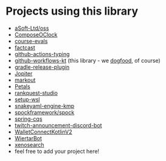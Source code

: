 # Projects using this library

* [aSoft-Ltd/oss](https://github.com/aSoft-Ltd/oss/blob/main/.github/workflows/)
* [ComposeOClock](https://github.com/Splitties/ComposeOClock/tree/main/.github/workflows)
* [course-evals](https://github.com/opLetter/course-evals/tree/master/.github/workflows)
* [factcast](https://github.com/factcast/factcast/tree/master/.github/kts)
* [github-actions-typing](https://github.com/typesafegithub/github-actions-typing/tree/main/.github/workflows)
* [github-workflows-kt](https://github.com/typesafegithub/github-workflows-kt/tree/main/.github/workflows) (this library - we [dogfood](https://en.wikipedia.org/wiki/Eating_your_own_dog_food), of course)
* [gradle-release-plugin](https://github.com/cloudshiftinc/gradle-release-plugin/tree/main/.github/workflows)
* [Jopiter](https://github.com/JopiterApp/jopiter-backend/tree/master/.github/workflows)
* [markout](https://github.com/mfwgenerics/markout/tree/main/markout-github-workflows-kt)
* [Petals](https://github.com/LeoColman/Petals/tree/main/.github/workflows)
* [rankquest-studio](https://github.com/jillesvangurp/rankquest-studio/tree/main/.github/workflows)
* [setup-wsl](https://github.com/Vampire/setup-wsl/tree/master/.github/workflows)
* [snakeyaml-engine-kmp](https://github.com/krzema12/snakeyaml-engine-kmp/tree/main/.github/workflows)
* [spockframework/spock](https://github.com/spockframework/spock/tree/master/.github/workflows)
* [spring-cqs](https://github.com/prisma-capacity/spring-cqs/tree/main/.github/kts)
* [twitch-announcement-discord-bot](https://github.com/NikkyAI/twitch-announcement-discord-bot/tree/main/.github/workflows)
* [WalletConnectKotlinV2](https://github.com/WalletConnect/WalletConnectKotlinV2/tree/develop/.github/workflows/scripts)
* [WiertarBot](https://github.com/kugo12/WiertarBot/tree/main/.github/workflows)
* [xenosearch](https://github.com/krzema12/xenosearch/tree/main/.github/workflows)
* feel free to add your project here!
